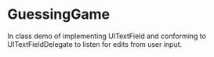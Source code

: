 # GuessingGame

In class demo of implementing UITextField and conforming to UITextFieldDelegate to listen for edits from user input. 
